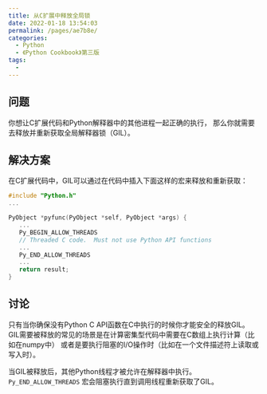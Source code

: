 ```yaml
---
title: 从C扩展中释放全局锁
date: 2022-01-18 13:54:03
permalink: /pages/ae7b8e/
categories:
  - Python
  - 《Python Cookbook》第三版
tags:
  - 
---
```


## 问题

你想让C扩展代码和Python解释器中的其他进程一起正确的执行， 那么你就需要去释放并重新获取全局解释器锁（GIL）。

## 解决方案

在C扩展代码中，GIL可以通过在代码中插入下面这样的宏来释放和重新获取：

```c
#include "Python.h"
...

PyObject *pyfunc(PyObject *self, PyObject *args) {
   ...
   Py_BEGIN_ALLOW_THREADS
   // Threaded C code.  Must not use Python API functions
   ...
   Py_END_ALLOW_THREADS
   ...
   return result;
}
```

## 讨论

只有当你确保没有Python C API函数在C中执行的时候你才能安全的释放GIL。 GIL需要被释放的常见的场景是在计算密集型代码中需要在C数组上执行计算（比如在numpy中） 或者是要执行阻塞的I/O操作时（比如在一个文件描述符上读取或写入时）。

当GIL被释放后，其他Python线程才被允许在解释器中执行。 `Py_END_ALLOW_THREADS` 宏会阻塞执行直到调用线程重新获取了GIL。